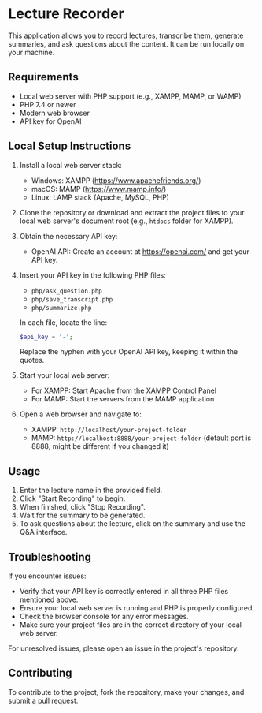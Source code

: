 # Lecture Recorder

This application allows you to record lectures, transcribe them, generate summaries, and ask questions about the content. It can be run locally on your machine.

## Requirements

- Local web server with PHP support (e.g., XAMPP, MAMP, or WAMP)
- PHP 7.4 or newer
- Modern web browser
- API key for OpenAI

## Local Setup Instructions

1. Install a local web server stack:
   - Windows: XAMPP (https://www.apachefriends.org/)
   - macOS: MAMP (https://www.mamp.info/)
   - Linux: LAMP stack (Apache, MySQL, PHP)

2. Clone the repository or download and extract the project files to your local web server's document root (e.g., `htdocs` folder for XAMPP).

3. Obtain the necessary API key:
   - OpenAI API: Create an account at https://openai.com/ and get your API key.

4. Insert your API key in the following PHP files:
   - `php/ask_question.php`
   - `php/save_transcript.php`
   - `php/summarize.php`

   In each file, locate the line:
   ```php
   $api_key = '-';
   ```
   Replace the hyphen with your OpenAI API key, keeping it within the quotes.

5. Start your local web server:
   - For XAMPP: Start Apache from the XAMPP Control Panel
   - For MAMP: Start the servers from the MAMP application

6. Open a web browser and navigate to:
   - XAMPP: `http://localhost/your-project-folder`
   - MAMP: `http://localhost:8888/your-project-folder` (default port is 8888, might be different if you changed it)

## Usage

1. Enter the lecture name in the provided field.
2. Click "Start Recording" to begin.
3. When finished, click "Stop Recording".
4. Wait for the summary to be generated.
5. To ask questions about the lecture, click on the summary and use the Q&A interface.

## Troubleshooting

If you encounter issues:
- Verify that your API key is correctly entered in all three PHP files mentioned above.
- Ensure your local web server is running and PHP is properly configured.
- Check the browser console for any error messages.
- Make sure your project files are in the correct directory of your local web server.

For unresolved issues, please open an issue in the project's repository.

## Contributing

To contribute to the project, fork the repository, make your changes, and submit a pull request.
